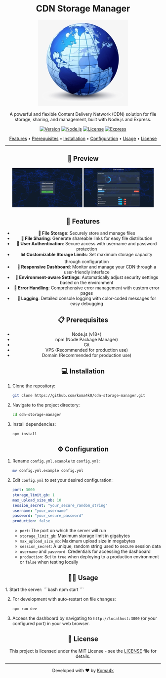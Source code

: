 <div align="center">

# CDN Storage Manager

![CDN Storage Manager Logo](/photos/cdn.png)

A powerful and flexible Content Delivery Network (CDN) solution for file storage, sharing, and management, built with Node.js and Express.

[![Version](https://img.shields.io/badge/version-1.0-blue.svg)](https://github.com/koma4k0/cdn-storage-manager/releases)
[![Node.js](https://img.shields.io/badge/Node.js-v18%2B-green.svg)](https://nodejs.org/)
[![License](https://img.shields.io/badge/license-MIT-orange.svg)](LICENSE)
[![Express](https://img.shields.io/badge/Express-4.19.2-lightgrey)](https://expressjs.com/)

[Features](#-features) • [Prerequisites](#-prerequisites) • [Installation](#-installation) • [Configuration](#%EF%B8%8F-configuration) • [Usage](#%EF%B8%8F-usage) • [License](#-license)

---

## 📸 Preview

<img src="/photos/cdn_login.png" alt="CDN Login Page" width="45%">
<img src="/photos/cdn_dashboard.png" alt="CDN Dashboard" width="45%">


## 🌟 Features

- **📁 File Storage**: Securely store and manage files
- **🔗 File Sharing**: Generate shareable links for easy file distribution
- **🔐 User Authentication**: Secure access with username and password protection
- **📊 Customizable Storage Limits**: Set maximum storage capacity through configuration
- **📱 Responsive Dashboard**: Monitor and manage your CDN through a user-friendly interface
- **🔧 Environment-aware Settings**: Automatically adjust security settings based on the environment
- **🚨 Error Handling**: Comprehensive error management with custom error pages
- **📝 Logging**: Detailed console logging with color-coded messages for easy debugging

## 📋 Prerequisites

- Node.js (v18+)
- npm (Node Package Manager)
- Git
- VPS (Recommended for production use)
- Domain (Recommended for production use)
## 💻 Installation

</div>

1. Clone the repository:
   ```bash
   git clone https://github.com/koma4k0/cdn-storage-manager.git
   ```

2. Navigate to the project directory:
   ```bash
   cd cdn-storage-manager
   ```

3. Install dependencies:
   ```bash
   npm install
   ```
<div align="center">

## ⚙️ Configuration

</div>

1. Rename `config.yml.example` to `config.yml`:
   ```bash
   mv config.yml.example config.yml
   ```

2. Edit `config.yml` to set your desired configuration:
   ```yaml
   port: 3000
   storage_limit_gb: 1
   max_upload_size_mb: 10
   session_secret: "your_secure_random_string"
   username: "your_username"
   password: "your_secure_password"
   production: false
   ```

   - `port`: The port on which the server will run
   - `storage_limit_gb`: Maximum storage limit in gigabytes
   - `max_upload_size_mb`: Maximum upload size in megabytes
   - `session_secret`: A unique, random string used to secure session data
   - `username` and `password`: Credentials for accessing the dashboard
   - `production`: Set to `true` when deploying to a production environment or `false` when testing locally

<div align="center">

## 🏃‍♂️ Usage

</div>
1. Start the server:
   ```bash
   npm start
   ```

2. For development with auto-restart on file changes:
   ```bash
   npm run dev
   ```

3. Access the dashboard by navigating to `http://localhost:3000` (or your configured port) in your web browser.

<div align="center">

## 📄 License

This project is licensed under the MIT License - see the [LICENSE](LICENSE) file for details.

---

Developed with ❤️ by [Koma4k](https://github.com/Koma4k0)

</div>
